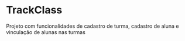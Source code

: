 # TrackClass
 Projeto com funcionalidades de cadastro de turma, cadastro de aluna e vinculação de alunas nas turmas
